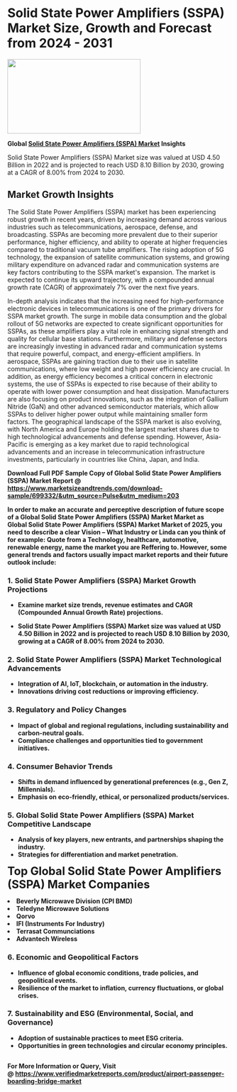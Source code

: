 <H1>Solid State Power Amplifiers (SSPA) Market Size, Growth and Forecast from 2024 - 2031</H1><img class="aligncenter size-medium wp-image-584254" src="https://thirdeyenews.in/wp-content/uploads/2024/09/Global-Market-Research-300x168.jpeg" alt="" width="300" height="168" /><p><strong>Global&nbsp;<a href="https://www.marketsizeandtrends.com/download-sample/699332/&amp;utm_source=Pulse&amp;utm_medium=203">Solid State Power Amplifiers (SSPA) Market</a> Insights</strong></p><p>Solid State Power Amplifiers (SSPA) Market size was valued at USD 4.50 Billion in 2022 and is projected to reach USD 8.10 Billion by 2030, growing at a CAGR of 8.00% from 2024 to 2030.</p><p><h2>Market Growth Insights</h2> <p>The Solid State Power Amplifiers (SSPA) market has been experiencing robust growth in recent years, driven by increasing demand across various industries such as telecommunications, aerospace, defense, and broadcasting. SSPAs are becoming more prevalent due to their superior performance, higher efficiency, and ability to operate at higher frequencies compared to traditional vacuum tube amplifiers. The rising adoption of 5G technology, the expansion of satellite communication systems, and growing military expenditure on advanced radar and communication systems are key factors contributing to the SSPA market's expansion. The market is expected to continue its upward trajectory, with a compounded annual growth rate (CAGR) of approximately 7% over the next five years.</p> <p><strong></strong></p> <p>In-depth analysis indicates that the increasing need for high-performance electronic devices in telecommunications is one of the primary drivers for SSPA market growth. The surge in mobile data consumption and the global rollout of 5G networks are expected to create significant opportunities for SSPAs, as these amplifiers play a vital role in enhancing signal strength and quality for cellular base stations. Furthermore, military and defense sectors are increasingly investing in advanced radar and communication systems that require powerful, compact, and energy-efficient amplifiers. In aerospace, SSPAs are gaining traction due to their use in satellite communications, where low weight and high power efficiency are crucial. In addition, as energy efficiency becomes a critical concern in electronic systems, the use of SSPAs is expected to rise because of their ability to operate with lower power consumption and heat dissipation. Manufacturers are also focusing on product innovations, such as the integration of Gallium Nitride (GaN) and other advanced semiconductor materials, which allow SSPAs to deliver higher power output while maintaining smaller form factors. The geographical landscape of the SSPA market is also evolving, with North America and Europe holding the largest market shares due to high technological advancements and defense spending. However, Asia-Pacific is emerging as a key market due to rapid technological advancements and an increase in telecommunication infrastructure investments, particularly in countries like China, Japan, and India. <p><strong></p><p><span class=""><strong>Download Full PDF Sample Copy of Global Solid State Power Amplifiers (SSPA) Market Report</strong> @ <a href="https://www.marketsizeandtrends.com/download-sample/699332/&amp;utm_source=Pulse&amp;utm_medium=203" target="_blank">https://www.marketsizeandtrends.com/download-sample/699332/&amp;utm_source=Pulse&amp;utm_medium=203</a></span></p><p>In order to make an accurate and perceptive description of future scope of a Global&nbsp;Solid State Power Amplifiers (SSPA) Market Market as Global&nbsp;Solid State Power Amplifiers (SSPA) Market Market of 2025, you need to describe a clear Vision &ndash; What Industry or Linda can you think of for example: Quote from a Technology, healthcare, automotive, renewable energy, name the market you are Reffering to. However, some general trends and factors usually impact market reports and their future outlook include:</p><h3>1.&nbsp;<strong>Solid State Power Amplifiers (SSPA) Market Growth Projections</strong></h3><ul><li>Examine market size trends, revenue estimates and CAGR (Compounded Annual Growth Rate) projections.</li><li><p>Solid State Power Amplifiers (SSPA) Market size was valued at USD 4.50 Billion in 2022 and is projected to reach USD 8.10 Billion by 2030, growing at a CAGR of 8.00% from 2024 to 2030.</p></li></ul><h3>2.&nbsp;<strong>Solid State Power Amplifiers (SSPA) Market Technological Advancements</strong></h3><ul><li>Integration of AI, IoT, blockchain, or automation in the industry.</li><li>Innovations driving cost reductions or improving efficiency.</li></ul><h3>3.&nbsp;<strong>Regulatory and Policy Changes</strong></h3><ul><li>Impact of global and regional regulations, including sustainability and carbon-neutral goals.</li><li>Compliance challenges and opportunities tied to government initiatives.</li></ul><h3>4.&nbsp;<strong>Consumer Behavior Trends</strong></h3><ul><li>Shifts in demand influenced by generational preferences (e.g., Gen Z, Millennials).</li><li>Emphasis on eco-friendly, ethical, or personalized products/services.</li></ul><h3>5.&nbsp;<strong>Global Solid State Power Amplifiers (SSPA) Market Competitive Landscape</strong></h3><ul><li>Analysis of key players, new entrants, and partnerships shaping the industry.</li><li>Strategies for differentiation and market penetration.</li></ul><p data-pm-slice="1 1 []"><span style="color: inherit; font-family: inherit; font-size: 25px;">Top Global Solid State Power Amplifiers (SSPA) Market Companies</span></p><div class="" data-test-id=""><p><li>Beverly Microwave Division (CPI BMD)</li><li> Teledyne Microwave Solutions</li><li> Qorvo</li><li> IFI (Instruments For Industry)</li><li> Terrasat Communciations</li><li> Advantech Wireless</li></p></div><h3>6.&nbsp;<strong>Economic and Geopolitical Factors</strong></h3><ul><li>Influence of global economic conditions, trade policies, and geopolitical events.</li><li>Resilience of the market to inflation, currency fluctuations, or global crises.</li></ul><h3>7.&nbsp;<strong>Sustainability and ESG (Environmental, Social, and Governance)</strong></h3><ul><li>Adoption of sustainable practices to meet ESG criteria.</li><li>Opportunities in green technologies and circular economy principles.</li></ul><h2><strong style="font-size: 14px;">For More Information or Query, Visit @&nbsp;</strong><a style="background-color: #ffffff; font-size: 14px;" href="https://www.marketsizeandtrends.com/report/solid-state-power-amplifiers-sspa-market/" target="_blank">https://www.verifiedmarketreports.com/product/airport-passenger-boarding-bridge-market</a></h2>
